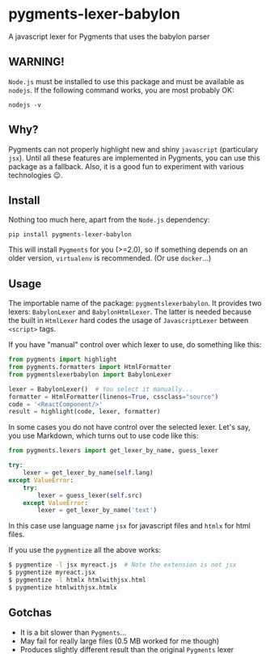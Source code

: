 # pygments-lexer-babylon
A javascript lexer for Pygments that uses the babylon parser


## WARNING!
`Node.js` must be installed to use this package and must be available as `nodejs`. If the following command works,
you are most probably OK:
```
nodejs -v
```

## Why?
Pygments can not properly highlight new and shiny `javascript` (particulary `jsx`).
Until all these features are implemented in Pygments, you can use this package as a fallback.
Also, it is a good fun to experiment with various technologies :wink:.

## Install
Nothing too much here, apart from the `Node.js` dependency:
```
pip install pygments-lexer-babylon
```
This will install `Pygments` for you (>=2.0), so if something depends on an older version, `virtualenv` is recommended.
(Or use `docker`...)

## Usage
The importable name of the package: `pygmentslexerbabylon`.
It provides two lexers: `BabylonLexer` and `BabylonHtmlLexer`. The latter is needed because the built in
`HtmlLexer` hard codes the usage of `JavascriptLexer` between `<script>` tags.

If you have "manual" control over which lexer to use, do something like this:
```python
from pygments import highlight
from pygments.formatters import HtmlFormatter
from pygmentslexerbabylon import BabylonLexer

lexer = BabylonLexer()  # You select it manually...
formatter = HtmlFormatter(linenos=True, cssclass="source")
code = '<ReactComponent/>'
result = highlight(code, lexer, formatter)
```

In some cases you do not have control over the selected lexer. Let's say, you use Markdown, which turns out to
use code like this:
```python
from pygments.lexers import get_lexer_by_name, guess_lexer

try:
    lexer = get_lexer_by_name(self.lang)
except ValueError:
    try:
        lexer = guess_lexer(self.src)
    except ValueError:
        lexer = get_lexer_by_name('text')
```
In this case use language name `jsx` for javascript files and `htmlx` for
html files.

If you use the `pygmentize` all the above works:
```sh
$ pygmentize -l jsx myreact.js  # Note the extension is not jsx
$ pygmentize myreact.jsx
$ pygmentize -l htmlx htmlwithjsx.html
$ pygmentize htmlwithjsx.htmlx
```

## Gotchas
- It is a bit slower than `Pygments`...
- May fail for really large files (0.5 MB worked for me though)
- Produces slightly different result than the original `Pygments` lexer
